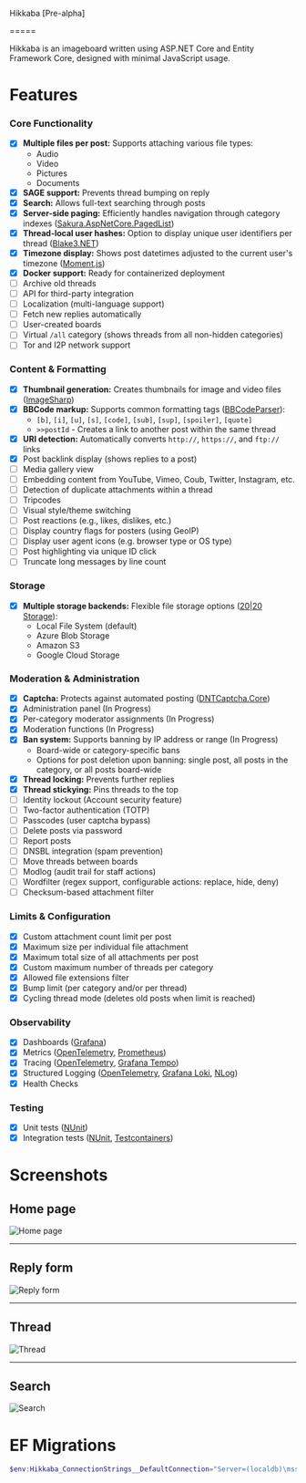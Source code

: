 Hikkaba [Pre-alpha]

=====

Hikkaba is an imageboard written using ASP.NET Core and Entity Framework Core, designed with minimal JavaScript usage.

Features
========

### Core Functionality
- [x] **Multiple files per post:** Supports attaching various file types:
   * Audio
   * Video
   * Pictures
   * Documents
- [x] **SAGE support:** Prevents thread bumping on reply
- [x] **Search:** Allows full-text searching through posts
- [x] **Server-side paging:** Efficiently handles navigation through category indexes ([Sakura.AspNetCore.PagedList](https://github.com/sgjsakura/AspNetCore))
- [x] **Thread-local user hashes:** Option to display unique user identifiers per thread ([Blake3.NET](https://github.com/xoofx/Blake3.NET))
- [x] **Timezone display:** Shows post datetimes adjusted to the current user's timezone ([Moment.js](http://momentjs.com/))
- [x] **Docker support:** Ready for containerized deployment
- [ ] Archive old threads
- [ ] API for third-party integration
- [ ] Localization (multi-language support)
- [ ] Fetch new replies automatically
- [ ] User-created boards
- [ ] Virtual `/all` category (shows threads from all non-hidden categories)
- [ ] Tor and I2P network support

### Content & Formatting
- [x] **Thumbnail generation:** Creates thumbnails for image and video files ([ImageSharp](https://github.com/SixLabors/ImageSharp))
- [x] **BBCode markup:** Supports common formatting tags ([BBCodeParser](https://github.com/quilin/BBCodeParser)):
   * `[b]`, `[i]`, `[u]`, `[s]`, `[code]`, `[sub]`, `[sup]`, `[spoiler]`, `[quote]`
   * `>>postId` - Creates a link to another post within the same thread
- [x] **URI detection:** Automatically converts `http://`, `https://`, and `ftp://` links
- [x] Post backlink display (shows replies to a post)
- [ ] Media gallery view
- [ ] Embedding content from YouTube, Vimeo, Coub, Twitter, Instagram, etc.
- [ ] Detection of duplicate attachments within a thread
- [ ] Tripcodes
- [ ] Visual style/theme switching
- [ ] Post reactions (e.g., likes, dislikes, etc.)
- [ ] Display country flags for posters (using GeoIP)
- [ ] Display user agent icons (e.g. browser type or OS type)
- [ ] Post highlighting via unique ID click
- [ ] Truncate long messages by line count

### Storage
- [x] **Multiple storage backends:** Flexible file storage options ([20|20 Storage](https://github.com/2020IP/TwentyTwenty.Storage)):
   * Local File System (default)
   * Azure Blob Storage
   * Amazon S3
   * Google Cloud Storage

### Moderation & Administration
- [x] **Captcha:** Protects against automated posting ([DNTCaptcha.Core](https://github.com/VahidN/DNTCaptcha.Core))
- [x] Administration panel (In Progress)
- [x] Per-category moderator assignments (In Progress)
- [x] Moderation functions (In Progress)
- [x] **Ban system:** Supports banning by IP address or range (In Progress)
  * Board-wide or category-specific bans
  * Options for post deletion upon banning: single post, all posts in the category, or all posts board-wide
- [x] **Thread locking:** Prevents further replies
- [x] **Thread stickying:** Pins threads to the top
- [ ] Identity lockout (Account security feature)
- [ ] Two-factor authentication (TOTP)
- [ ] Passcodes (user captcha bypass)
- [ ] Delete posts via password
- [ ] Report posts
- [ ] DNSBL integration (spam prevention)
- [ ] Move threads between boards
- [ ] Modlog (audit trail for staff actions)
- [ ] Wordfilter (regex support, configurable actions: replace, hide, deny)
- [ ] Checksum-based attachment filter

### Limits & Configuration
- [x] Custom attachment count limit per post
- [x] Maximum size per individual file attachment
- [x] Maximum total size of all attachments per post
- [x] Custom maximum number of threads per category
- [x] Allowed file extensions filter
- [x] Bump limit (per category and/or per thread)
- [x] Cycling thread mode (deletes old posts when limit is reached)

### Observability
- [x] Dashboards ([Grafana](https://grafana.com/))
- [x] Metrics ([OpenTelemetry](https://opentelemetry.io/docs/languages/dotnet/getting-started/#send-data-to-a-collector), [Prometheus](https://prometheus.io/))
- [x] Tracing ([OpenTelemetry](https://opentelemetry.io/docs/languages/dotnet/getting-started/#send-data-to-a-collector), [Grafana Tempo](https://grafana.com/oss/tempo/))
- [x] Structured Logging ([OpenTelemetry](https://opentelemetry.io/docs/languages/dotnet/getting-started/#send-data-to-a-collector), [Grafana Loki](https://grafana.com/oss/loki/), [NLog](https://nlog-project.org/))
- [x] Health Checks

### Testing
- [x] Unit tests ([NUnit](https://nunit.org/))
- [x] Integration tests ([NUnit](https://nunit.org/), [Testcontainers](https://dotnet.testcontainers.org/))

Screenshots
========

## Home page
![Home page](http://i.imgur.com/VSqxCqE.png)

---

## Reply form
![Reply form](http://i.imgur.com/aVO3paD.png)

---

## Thread
![Thread](http://i.imgur.com/OLJ8YS6.png)

---

## Search
![Search](http://i.imgur.com/wkp4WoR.png)


EF Migrations
========
```powershell
$env:Hikkaba_ConnectionStrings__DefaultConnection="Server=(localdb)\mssqllocaldb;Database=Hikkaba;Integrated Security=true;"; dotnet ef migrations list --project Hikkaba.Data --startup-project Hikkaba.Web --verbose
```
